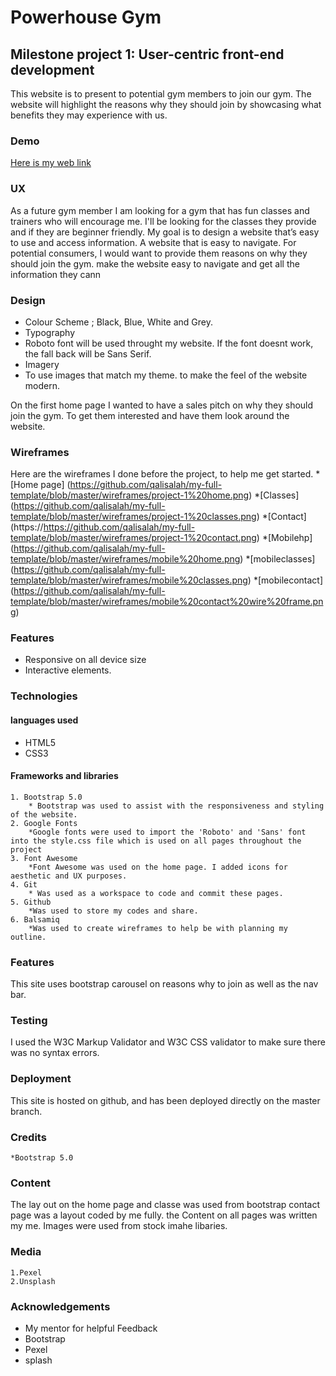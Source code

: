 # Powerhouse Gym 

## Milestone project 1: User-centric front-end development

This website is to present to potential gym members to join our gym. The website will highlight the reasons why they should join by showcasing what benefits they may experience with us.

### Demo
[Here is my web link](https://qalisalah.github.io/my-full-template/)


### UX
As a future gym member I am looking for a gym that has fun classes and trainers who will encourage me.
I'll be looking for the classes they provide and if they are beginner friendly.
My goal is to design a website that’s easy to use and access information. A website that is easy to navigate.
For potential consumers, I would want to provide them reasons on why they should join the gym. make the website easy to navigate and get all the information they cann

### Design 
* Colour Scheme ; Black, Blue, White and Grey.
* Typography
 *  Roboto font will be used throught my website. If the font doesnt work, the fall back will be Sans Serif.
* Imagery 
 * To use images that match my theme. to make the feel of the website modern. 
   
On the first home page I wanted to have a sales pitch on why they should join the gym. To get them interested and have them look around the website.

### Wireframes
Here are the wireframes I done before the project, to help me get started.
   *[Home page] (https://github.com/qalisalah/my-full-template/blob/master/wireframes/project-1%20home.png)
   *[Classes] (https://github.com/qalisalah/my-full-template/blob/master/wireframes/project-1%20classes.png)
   *[Contact] (https://https://github.com/qalisalah/my-full-template/blob/master/wireframes/project-1%20contact.png)
   *[Mobilehp] (https://github.com/qalisalah/my-full-template/blob/master/wireframes/mobile%20home.png)
   *[mobileclasses] (https://github.com/qalisalah/my-full-template/blob/master/wireframes/mobile%20classes.png)
   *[mobilecontact] (https://github.com/qalisalah/my-full-template/blob/master/wireframes/mobile%20contact%20wire%20frame.png)

### Features
* Responsive on all device size 
* Interactive elements.

### Technologies
#### languages used
* HTML5
* CSS3

#### Frameworks and libraries
    1. Bootstrap 5.0
        * Bootstrap was used to assist with the responsiveness and styling of the website.
    2. Google Fonts
        *Google fonts were used to import the 'Roboto' and 'Sans' font into the style.css file which is used on all pages throughout the project
    3. Font Awesome 
        *Font Awesome was used on the home page. I added icons for aesthetic and UX purposes.
    4. Git 
        * Was used as a workspace to code and commit these pages.
    5. Github 
        *Was used to store my codes and share.
    6. Balsamiq 
        *Was used to create wireframes to help be with planning my outline.


### Features
This site uses bootstrap carousel on reasons why to join as well as the nav bar.

### Testing
I used the W3C Markup Validator and W3C CSS validator to make sure there was no syntax errors.

### Deployment
This site is hosted on github, and has been deployed directly on the master branch.
 
### Credits
    *Bootstrap 5.0

### Content
The lay out on the home page and classe was used from bootstrap
contact page was a layout coded by me fully.
the Content on all pages was written my me. Images were used from stock imahe libaries.

### Media
    1.Pexel
    2.Unsplash

### Acknowledgements 
* My mentor for helpful Feedback
* Bootstrap
* Pexel
* splash


